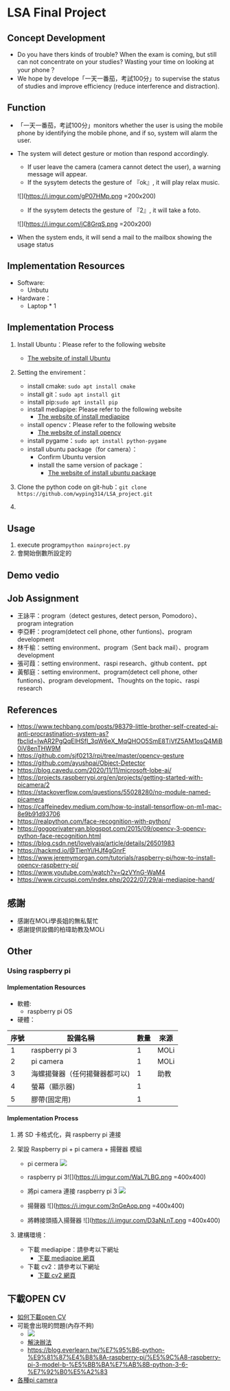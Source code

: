 # LSA Final Project
## Concept Development
- Do you have thers kinds of trouble? When the exam is coming, but still can not concentrate on your studies? Wasting your time on looking at your phone？
- We hope by develope「一天一番茄，考試100分」to supervise the status of studies and improve efficiency (reduce interference and distraction). 


##  Function
- 「一天一番茄，考試100分」monitors whether the user is using the mobile phone by identifying the mobile phone, and if so, system will alarm the user.
- The system will detect gesture or motion than respond accordingly.
    - If user leave the camera (camera cannot detect the user), a warning message will appear.
    - If the sysytem detects the gesture of 『ok』, it will play relax music.

    ![](https://i.imgur.com/gP07HMp.png =200x200)
    - If the sysytem detects the gesture of 『2』, it will take a foto.
    
    ![](https://i.imgur.com/jC8GrqS.png =200x200)
- When the system ends, it will send a mail to the mailbox showing the usage status
## Implementation Resources

- Software:
    - Unbutu
- Hardware：
    - Laptop * 1
    
    
## Implementation Process

1. Install Ubuntu：Please refer to the following website
    - [The website of install Ubuntu](https://hackmd.io/iRFQSqTaQgyOTa4reEtXag?view)

2. Setting the envirement：
    - install cmake: `sudo apt install cmake`
    - install git：`sudo apt install git`
    - install pip:`sudo apt install pip`
    - install mediapipe: Please refer to the following website
        - [The website of install mediapipe](https://google.github.io/mediapipe/getting_started/install.html)
    - install opencv：Please refer to the following website
        - [The website of install opencv](https://docs.opencv.org/3.4/d7/d9f/tutorial_linux_install.html)
    - install pygame：`sudo apt install python-pygame` 
    - install ubuntu package（for camera）：
        - Confirm Ubuntu version
        - install the same version of package：
            - [The website of install ubuntu package](https://download.virtualbox.org/virtualbox/6.1.38/)

3. Clone the python code on git-hub：`git clone https://github.com/wyping314/LSA_project.git`
4. 

## Usage
1. execute program`python mainproject.py`
2. 會開始倒數所設定的

## Demo vedio
## Job Assignment
- 王詠平：program（detect gestures, detect person, Pomodoro）、program integration
- 李亞軒：program(detect cell phone, other funtions)、program development
- 林千榆：setting environment、program（Sent back mail）、program development
- 張可葭：setting environment、raspi research、github content、ppt
- 黃郁庭：setting environment、program(detect cell phone, other funtions)、program development、Thoughts on the topic、raspi research
## References
- https://www.techbang.com/posts/98379-little-brother-self-created-ai-anti-procrastination-system-as?fbclid=IwAR2PgQqElHSfI_3qW6eX_MqQHOO5SmE8TiVfZ5AM1osQ4MiB0iV8enTHW9M
- https://github.com/sjf0213/rpi/tree/master/opencv-gesture
- https://github.com/ayushpai/Object-Detector
- https://blog.cavedu.com/2020/11/11/microsoft-lobe-ai/
- https://projects.raspberrypi.org/en/projects/getting-started-with-picamera/2
- https://stackoverflow.com/questions/55028280/no-module-named-picamera
- https://caffeinedev.medium.com/how-to-install-tensorflow-on-m1-mac-8e9b91d93706
- https://realpython.com/face-recognition-with-python/
- https://gogoprivateryan.blogspot.com/2015/09/opencv-3-opencv-python-face-recognition.html
- https://blog.csdn.net/lovelyaiq/article/details/26501983
- https://hackmd.io/@TienYi/HJf4gGnrF
- https://www.jeremymorgan.com/tutorials/raspberry-pi/how-to-install-opencv-raspberry-pi/
- https://www.youtube.com/watch?v=QzVYnG-WaM4
- https://www.circuspi.com/index.php/2022/07/29/ai-mediapipe-hand/


## 感謝
- 感謝在MOLi學長姐的無私幫忙
- 感謝提供設備的柏瑋助教及MOLi
## Other

### Using raspberry pi

#### Implementation Resources

- 軟體:
    - raspberry pi OS
- 硬體：



| 序號 | 設備名稱                      | 數量 | 來源 |
| ---- | ----------------------------- | ---- | ---- |
| 1    | raspberry pi 3                | 1    | MOLi |
| 2    | pi camera                     | 1    | MOLi |
| 3    | 海螺揚聲器（任何揚聲器都可以) | 1    | 助教 |
| 4    | 螢幕（顯示器)                 | 1    |      |
| 5    | 膠帶(固定用)                  | 1    |      |

#### Implementation Process

1. 將 SD 卡格式化，與 raspberry pi 連接

2. 架設 Raspberry pi + pi camera + 揚聲器 模組
    - pi cermera
    ![](https://i.imgur.com/QXr32hz.png)
    - raspberry pi 3![](https://i.imgur.com/WaL7LBG.png =400x400)
    - 將pi camera 連接 raspberry pi 3 
    ![](https://i.imgur.com/nI3ubhD.png)

    
    - 揚聲器 ![](https://i.imgur.com/3nGeAop.png =400x400)
    - 將轉接頭插入揚聲器 ![](https://i.imgur.com/D3aNLnT.png =400x400)

3. 建構環境：
    - 下載 mediapipe：請參考以下網址
        - [下載 mediapipe 網頁](https://pypi.org/project/mediapipe-rpi4/)
    - 下載 cv2：請參考以下網址
        - [下載 cv2 網頁](https://medium.com/@stepanfilonov/tracking-your-eyes-with-python-3952e66194a6)

## 下載OPEN CV
- [如何下載open CV](https://medium.com/@lin7lic/%E5%9C%A8raspberry-pi-3-%E5%AE%89%E8%A3%9Dpython-3-opencv-34c9740d78e4)
- 可能會出現的問題(內存不夠)
    - ![](https://i.imgur.com/7UcHbVu.png)
    - [解決辦法](https://medium.com/@lin7lic/%E5%9C%A8raspberry-pi-3-%E5%AE%89%E8%A3%9Dpython-3-opencv-34c9740d78e4)
    - https://blog.everlearn.tw/%E7%95%B6-python-%E9%81%87%E4%B8%8A-raspberry-pi/%E5%9C%A8-raspberry-pi-3-model-b-%E5%BB%BA%E7%AB%8B-python-3-6-%E7%92%B0%E5%A2%83
- [各種pi camera](https://picamera.readthedocs.io/en/latest/index.html)
